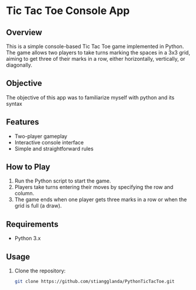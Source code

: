 # Tic Tac Toe Console App

## Overview
This is a simple console-based Tic Tac Toe game implemented in Python. The game allows two players to take turns marking the spaces in a 3x3 grid, aiming to get three of their marks in a row, either horizontally, vertically, or diagonally.

## Objective
The objective of this app was to familiarize myself with python and its syntax

## Features
- Two-player gameplay
- Interactive console interface
- Simple and straightforward rules

## How to Play
1. Run the Python script to start the game.
2. Players take turns entering their moves by specifying the row and column.
3. The game ends when one player gets three marks in a row or when the grid is full (a draw).

## Requirements
- Python 3.x

## Usage
1. Clone the repository:
   ```bash
   git clone https://github.com/stiangglanda/PythonTicTacToe.git
